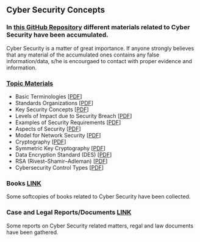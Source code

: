 ## Cyber Security Concepts 

### In [this GitHub Repository](https://github.com/MdSiamAnsary/Cyber-Security-Concepts) different materials related to Cyber Security have been accumulated. 
Cyber Security is a matter of great importance. If anyone strongly believes that any material of the accumulated ones contains any false information/data, s/he is encourgaed to contact with proper evidence and information. 

### [Topic Materials](https://github.com/MdSiamAnsary/Cyber-Security-Concepts/tree/main/Topic%20Materials) 
- Basic Terminologies [[PDF](https://github.com/MdSiamAnsary/Cyber-Security-Concepts/blob/main/Topic%20Materials/Terminologies.pdf)]
- Standards Organizations [[PDF](https://github.com/MdSiamAnsary/Cyber-Security-Concepts/blob/main/Topic%20Materials/Standards%20Organizations%20.pdf)]
- Key Security Concepts [[PDF](https://github.com/MdSiamAnsary/Cyber-Security-Concepts/blob/main/Topic%20Materials/Key%20Security%20Concepts.pdf)]
- Levels of Impact due to Security Breach [[PDF](https://github.com/MdSiamAnsary/Cyber-Security-Concepts/blob/main/Topic%20Materials/Levels%20of%20Impact%20due%20to%20Security%20Breach.pdf)]
- Examples of Security Requirements [[PDF](https://github.com/MdSiamAnsary/Cyber-Security-Concepts/blob/main/Topic%20Materials/Examples%20of%20Security%20Requirements%20.pdf)]
- Aspects of Security [[PDF](https://github.com/MdSiamAnsary/Cyber-Security-Concepts/blob/main/Topic%20Materials/Aspects%20of%20Security.pdf)]
- Model for Network Security [[PDF](https://github.com/MdSiamAnsary/Cyber-Security-Concepts/blob/main/Topic%20Materials/Model%20for%20Network%20Security.pdf)]
- Cryptography [[PDF](https://github.com/MdSiamAnsary/Cyber-Security-Concepts/blob/main/Topic%20Materials/Cryptography.pdf)]
- Symmetric Key Cryptography [[PDF](https://github.com/MdSiamAnsary/Cyber-Security-Concepts/blob/main/Topic%20Materials/Symmetric%20Key%20Cryptography.pdf)]
- Data Encryption Standard (DES) [[PDF]()]
- RSA (Rivest–Shamir–Adleman) [[PDF]()]
- Cybersecurity Control Types [[PDF](https://github.com/MdSiamAnsary/Cyber-Security-Concepts/blob/main/Topic%20Materials/Cyber%20Security%20Control%20Types.pdf)]


### Books [LINK](https://github.com/MdSiamAnsary/Cyber-Security-Concepts/tree/main/Books)
Some softcopies of books related to Cyber Security have been collected. 

### Case and Legal Reports/Documents [LINK](https://github.com/MdSiamAnsary/Cyber-Security-Concepts/tree/main/Case%20and%20Legal%20Reports)
Some reports on Cyber Security related matters, regal and law documents have been gathered. 
